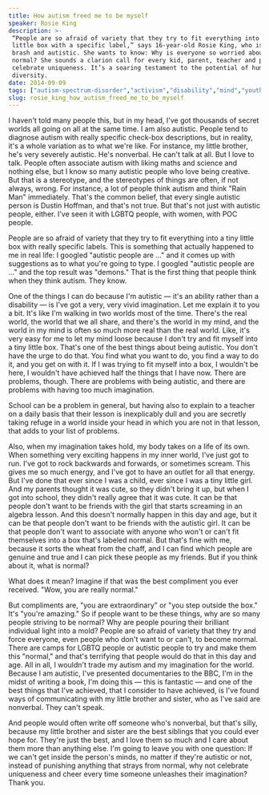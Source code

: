 ```yaml
---
title: How autism freed me to be myself
speaker: Rosie King
description: >-
 “People are so afraid of variety that they try to fit everything into a tiny
 little box with a specific label,” says 16-year-old Rosie King, who is bold,
 brash and autistic. She wants to know: Why is everyone so worried about being
 normal? She sounds a clarion call for every kid, parent, teacher and person to
 celebrate uniqueness. It’s a soaring testament to the potential of human
 diversity.
date: 2014-09-09
tags: ["autism-spectrum-disorder","activism","disability","mind","youth"]
slug: rosie_king_how_autism_freed_me_to_be_myself
---
```


I haven't told many people this, but in my head, I've got thousands of secret worlds all
going on all at the same time. I am also autistic. People tend to diagnose autism with
really specific check-box descriptions, but in reality, it's a whole variation as to what
we're like. For instance, my little brother, he's very severely autistic. He's nonverbal.
He can't talk at all. But I love to talk. People often associate autism with liking maths
and science and nothing else, but I know so many autistic people who love being creative.
But that is a stereotype, and the stereotypes of things are often, if not always, wrong.
For instance, a lot of people think autism and think "Rain Man" immediately. That's the
common belief, that every single autistic person is Dustin Hoffman, and that's not
true. But that's not just with autistic people, either. I've seen it with LGBTQ people,
with women, with POC people.

People are so afraid of variety that they try to fit everything into a tiny little box
with really specific labels. This is something that actually happened to me in real life:
I googled "autistic people are ..." and it comes up with suggestions as to what you're
going to type. I googled "autistic people are ..." and the top result was "demons." That
is the first thing that people think when they think autism. They know.

One of the things I can do because I'm autistic — it's an ability rather than a
disability — is I've got a very, very vivid imagination. Let me explain it to you a bit.
It's like I'm walking in two worlds most of the time. There's the real world, the world
that we all share, and there's the world in my mind, and the world in my mind is often so
much more real than the real world. Like, it's very easy for me to let my mind loose
because I don't try and fit myself into a tiny little box. That's one of the best things
about being autistic. You don't have the urge to do that. You find what you want to do,
you find a way to do it, and you get on with it. If I was trying to fit myself into a
box, I wouldn't be here, I wouldn't have achieved half the things that I have now. There
are problems, though. There are problems with being autistic, and there are problems with
having too much imagination.

School can be a problem in general, but having also to explain to a teacher on a daily
basis that their lesson is inexplicably dull and you are secretly taking refuge in a world
inside your head in which you are not in that lesson, that adds to your list of problems.

Also, when my imagination takes hold, my body takes on a life of its own. When something
very exciting happens in my inner world, I've just got to run. I've got to rock backwards
and forwards, or sometimes scream. This gives me so much energy, and I've got to have an 
outlet for all that energy. But I've done that ever since I was a child, ever since I was
a tiny little girl. And my parents thought it was cute, so they didn't bring it up, but
when I got into school, they didn't really agree that it was cute. It can be that people 
don't want to be friends with the girl that starts screaming in an algebra lesson. And
this doesn't normally happen in this day and age, but it can be that people don't want 
to be friends with the autistic girl. It can be that people don't want to associate with
anyone who won't or can't fit themselves into a box that's labeled normal. But that's
fine with me, because it sorts the wheat from the chaff, and I can find which people are
genuine and true and I can pick these people as my friends. But if you think about it, what
is normal?

What does it mean? Imagine if that was the best compliment you ever received. "Wow, you
are really normal." 

But compliments are, "you are extraordinary" or "you step outside the box." It's "you're
amazing." So if people want to be these things, why are so many people striving to be
normal? Why are people pouring their brilliant individual light into a mold? People are
so afraid of variety that they try and force everyone, even people who don't want to or
can't, to become normal. There are camps for LGBTQ people or autistic people to try and 
make them this "normal," and that's terrifying that people would do that in this day and
age. All in all, I wouldn't trade my autism and my imagination for the world. Because I am
autistic, I've presented documentaries to the BBC, I'm in the midst of writing a book, I'm
doing this — this is fantastic — and one of the best things that I've achieved, that I
consider to have achieved, is I've found ways of communicating with my little brother and
sister, who as I've said are nonverbal. They can't speak.

And people would often write off someone who's nonverbal, but that's silly, because my
little brother and sister are the best siblings that you could ever hope for. They're
just the best, and I love them so much and I care about them more than anything else.
I'm going to leave you with one question: If we can't get inside the person's minds, no
matter if they're autistic or not, instead of punishing anything that strays from normal,
why not celebrate uniqueness and cheer every time someone unleashes their
imagination? Thank you.

<!--
ad_duration=3.33
event="TEDMED 2014"
external_start_time=0
intro_duration=11.82
is_subtitle_required="False"
is_talk_featured="True"
language="en"
language_swap="False"
native_language="en"
number_of_related_talks=6
number_of_speakers=1
number_of_subtitled_videos=40
number_of_tags=5
number_of_talk_download_languages=41
number_of_talk_more_resources=0
number_of_talk_recommendations=0
number_of_talks_take_actions=0
post_ad_duration=0.83
published_timestamp="2014-11-21 16:00:18"
recording_date="2014-09-09"
speaker_description="Storytelling activist"
speaker_is_published=1
speaker_name="Rosie King"
talk_name="How autism freed me to be myself"
talks_tags=["autism-spectrum-disorder","activism","disability","mind","youth"]
url_audio="https://download.ted.com/talks/RosieKing_2014P.mp3?apikey=acme-roadrunner"
url_photo_speaker="https://pe.tedcdn.com/images/ted/562adacf9d7920f5de74a4edd95f5a69dba1c9df_254x191.jpg"
url_photo_talk="https://pe.tedcdn.com/images/ted/92b5d0860d0450e5bad9f4aba68031ebb35430c4_2880x1620.jpg"
url_webpage="https://www.ted.com/talks/rosie_king_how_autism_freed_me_to_be_myself"
video_type_name="TED Stage Talk"
-->